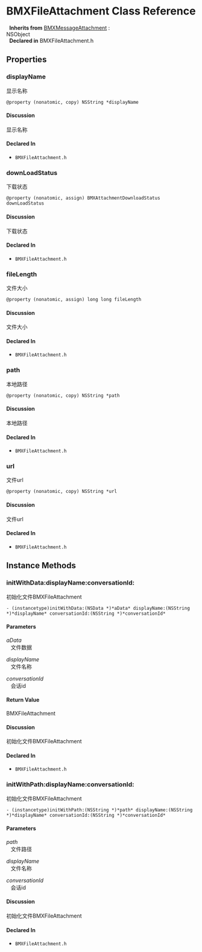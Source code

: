 # BMXFileAttachment Class Reference

&nbsp;&nbsp;**Inherits from** <a href="../Classes/BMXMessageAttachment.md">BMXMessageAttachment</a> :   
NSObject  
&nbsp;&nbsp;**Declared in** BMXFileAttachment.h  

## Properties

<a name="//api/name/displayName" title="displayName"></a>
### displayName

显示名称

`@property (nonatomic, copy) NSString *displayName`

#### Discussion
显示名称

#### Declared In
* `BMXFileAttachment.h`

<a name="//api/name/downLoadStatus" title="downLoadStatus"></a>
### downLoadStatus

下载状态

`@property (nonatomic, assign) BMXAttachmentDownloadStatus downLoadStatus`

#### Discussion
下载状态

#### Declared In
* `BMXFileAttachment.h`

<a name="//api/name/fileLength" title="fileLength"></a>
### fileLength

文件大小

`@property (nonatomic, assign) long long fileLength`

#### Discussion
文件大小

#### Declared In
* `BMXFileAttachment.h`

<a name="//api/name/path" title="path"></a>
### path

本地路径

`@property (nonatomic, copy) NSString *path`

#### Discussion
本地路径

#### Declared In
* `BMXFileAttachment.h`

<a name="//api/name/url" title="url"></a>
### url

文件url

`@property (nonatomic, copy) NSString *url`

#### Discussion
文件url

#### Declared In
* `BMXFileAttachment.h`

<a title="Instance Methods" name="instance_methods"></a>
## Instance Methods

<a name="//api/name/initWithData:displayName:conversationId:" title="initWithData:displayName:conversationId:"></a>
### initWithData:displayName:conversationId:

初始化文件BMXFileAttachment

`- (instancetype)initWithData:(NSData *)*aData* displayName:(NSString *)*displayName* conversationId:(NSString *)*conversationId*`

#### Parameters

*aData*  
&nbsp;&nbsp;&nbsp;文件数据  

*displayName*  
&nbsp;&nbsp;&nbsp;文件名称  

*conversationId*  
&nbsp;&nbsp;&nbsp;会话id  

#### Return Value
BMXFileAttachment

#### Discussion
初始化文件BMXFileAttachment

#### Declared In
* `BMXFileAttachment.h`

<a name="//api/name/initWithPath:displayName:conversationId:" title="initWithPath:displayName:conversationId:"></a>
### initWithPath:displayName:conversationId:

初始化文件BMXFileAttachment

`- (instancetype)initWithPath:(NSString *)*path* displayName:(NSString *)*displayName* conversationId:(NSString *)*conversationId*`

#### Parameters

*path*  
&nbsp;&nbsp;&nbsp;文件路径  

*displayName*  
&nbsp;&nbsp;&nbsp;文件名称  

*conversationId*  
&nbsp;&nbsp;&nbsp;会话id  

#### Discussion
初始化文件BMXFileAttachment

#### Declared In
* `BMXFileAttachment.h`

